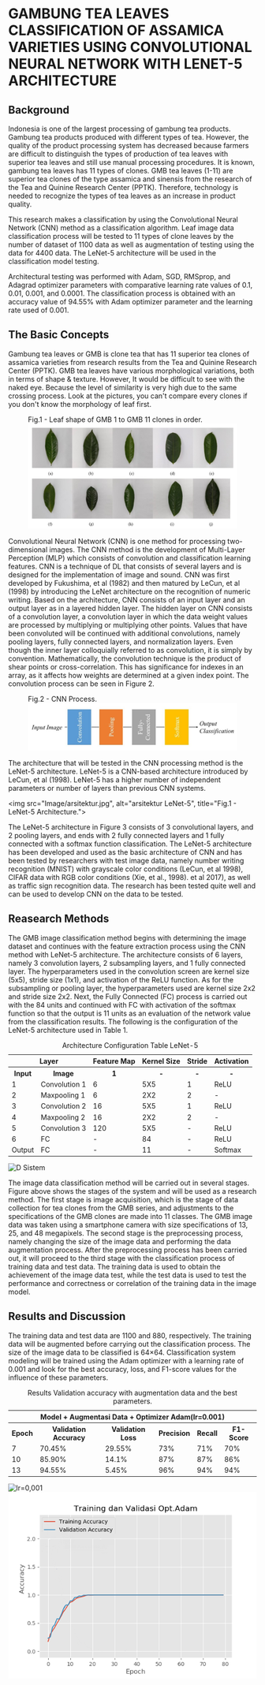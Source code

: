 <!DOCTYPE html>
<html>
  <h1>
    <strong>GAMBUNG TEA LEAVES CLASSIFICATION OF ASSAMICA VARIETIES USING CONVOLUTIONAL NEURAL NETWORK WITH LENET-5 ARCHITECTURE</strong>
  </h1>
  <body>
   <h2>Background</h2>
    <p>Indonesia is one of the largest processing of gambung tea products. Gambung
tea products produced with different types of tea. However, the quality of the product
processing system has decreased because farmers are difficult to distinguish the
types of production of tea leaves with superior tea leaves and still use manual processing
procedures. It is known, gambung tea leaves has 11 types of clones. GMB
tea leaves (1-11) are superior tea clones of the type assamica and sinensis from the
research of the Tea and Quinine Research Center (PPTK). Therefore, technology is
needed to recognize the types of tea leaves as an increase in product quality.</p>
    <p>This research makes a classification by using the Convolutional Neural Network
(CNN) method as a classification algorithm. Leaf image data classification process
will be tested to 11 types of clone leaves by the number of dataset of 1100 data as
well as augmentation of testing using the data for 4400 data. The LeNet-5 architecture
will be used in the classification model testing.</p>
    <p>Architectural testing was performed with Adam, SGD, RMSprop, and Adagrad
optimizer parameters with comparative learning rate values of 0.1, 0.01, 0.001, and
0.0001. The classification process is obtained with an accuracy value of 94.55%
with Adam optimizer parameter and the learning rate used of 0.001.</p>
    
<h2>The Basic Concepts</h2>
  <p>Gambung tea leaves or GMB is  clone tea that has 11 superior tea clones of assamica varieties from research results from the Tea and Quinine Research Center (PPTK). 
GMB tea leaves have various morphological variations, both in terms of shape & texture. However, It would be difficult to see with the naked eye.  
Because the level of similarity is very high due to the same crossing process. Look at the pictures, you can't compare every clones if you don't know the morphology of leaf first.</p>

  <figure>
      <figcaption>Fig.1 - Leaf shape of GMB 1 to GMB 11 clones in order.</figcaption>
      <img src="Image/bentuk%20daun%20klon.jpg" alt="Bentuk Daun Klon">
    </figure>      

    
  <p>
  Convolutional Neural Network (CNN) is one method for processing two-dimensional images. The CNN method is the development of Multi-Layer Perception (MLP) which consists of convolution and classification learning features. CNN is a technique of DL that consists of several layers and is designed for the implementation of image and sound. CNN was first developed by Fukushima, et al (1982) and then matured by LeCun, et al (1998) by introducing the LeNet architecture on the recognition of numeric writing. Based on the architecture, CNN consists of an input layer and an output layer as in a layered hidden layer. The hidden layer on CNN consists of a convolution layer, a convolution layer in which the data weight values are processed by multiplying or multiplying other points. Values that have been convoluted will be continued with additional convolutions, namely pooling layers, fully connected layers, and normalization layers. Even though the inner layer
colloquially referred to as convolution, it is simply by convention. Mathematically, the convolution technique is the product of shear points or cross-correlation. This has significance for indexes in an array, as it affects how weights are determined at a given index point. The convolution process can be seen in Figure 2.
    </p>
    <figure>
      <figcaption>Fig.2 - CNN Process.</figcaption>
      <img src="Image/CNN.jpg" alt="CNN"> 
    </figure>  
 
  <p>
      The architecture that will be tested in the CNN processing method is the LeNet-5 architecture. LeNet-5 is a CNN-based architecture introduced by LeCun, et al (1998). LeNet-5 has a higher number of independent parameters or number of layers than previous CNN systems.
</p>
    
<img src="Image/arsitektur.jpg", alt="arsitektur LeNet-5", title="Fig.1 - LeNet-5 Architecture."> 
    
    
   <p>
      The LeNet-5 architecture in Figure 3 consists of 3 convolutional layers, and 2 pooling layers, and ends with 2 fully connected layers and 1 fully connected with a softmax function classification. The LeNet-5 architecture has been developed and used as the basic architecture of CNN and has been tested by researchers with test image data, namely number writing recognition (MNIST) with grayscale color conditions (LeCun, et al 1998), CIFAR data with RGB color conditions (Xie, et al., 1998). et al 2017), as well as traffic sign recognition data. The research has been tested quite well and can be used to develop CNN on the data to be tested.
   </p>
   
<h2>Reasearch Methods</h2> 
    <p>The GMB image classification method begins with determining the image dataset and continues with the feature extraction process using the CNN method with LeNet-5 architecture. The architecture consists of 6 layers, namely 3 convolution layers, 2 subsampling layers, and 1 fully connected layer. The hyperparameters used in the convolution screen are kernel size (5x5), stride size (1x1), and activation of the ReLU function. As for the subsampling or pooling layer, the hyperparameters used are kernel size 2x2 and stride size 2x2. Next, the Fully Connected (FC) process is carried out with the 84 units and continued with FC with activation of the softmax function so that the output is 11 units as an evaluation of the network value from the classification results. The following is the configuration of the LeNet-5 architecture used in Table 1.</p>
    <table>
     <caption style="text-align:center">Architecture Configuration Table LeNet-5</caption> 
     <tr>
       <th colspan="2">Layer</th>
       <th>Feature Map</th>
       <th>Kernel Size</th>
       <th>Stride</th>
       <th>Activation</th>
      </tr>
      <tr>
        <th>Input</th>
        <th>Image</th>
        <th>1</th>
        <th>-</th>
        <th>-</th>
        <th>-</th>
      </tr>
      <tr>
        <td>1</td>
        <td>Convolution 1</td>
        <td>6</td>
        <td>5X5</td>
        <td>1</td>
        <td>ReLU</td>
      </tr>
      <tr>
        <td>2</td>
        <td>Maxpooling 1</td>
        <td>6</td>
        <td>2X2</td>
        <td>2</td>
        <td>-</td>
      </tr>
      <tr>
        <td>3</td>
        <td>Convolution 2</td>
        <td>16</td>
        <td>5X5</td>
        <td>1</td>
        <td>ReLU</td>
      </tr>  
      <tr>
        <td>4</td>
        <td>Maxpooling 2</td>
        <td>16</td>
        <td>2X2</td>
        <td>2</td>
        <td>-</td>
      </tr>
      <tr>
        <td>5</td>
        <td>Convolution 3</td>
        <td>120</td>
        <td>5X5</td>
        <td>-</td>
        <td>ReLU</td>
      </tr>
      <tr>
        <td>6</td>
        <td>FC</td>
        <td>-</td>
        <td>84</td>
        <td>-</td>
        <td>ReLU</td>
      </tr>
      <tr>
        <td>Output</td>
        <td>FC</td>
        <td>-</td>
        <td>11</td>
        <td>-</td>
        <td>Softmax</td>
      </tr>
    </table>
   
   ![D Sistem](https://user-images.githubusercontent.com/54526318/195740286-1892e18e-0d27-43ea-8583-b04aee29c334.jpg)
   
   <p>The image data classification method will be carried out in several stages. Figure above shows the stages of the system and will be used as a research method. The first stage is image acquisition, which is the stage of data collection for tea clones from the GMB series, and adjustments to the specifications of the GMB clones are made into 11 classes. The GMB image data was taken using a smartphone camera with size specifications of 13, 25, and 48 megapixels. The second stage is the preprocessing process, namely changing the size of the image data and performing the data augmentation process. After the preprocessing process has been carried out, it will proceed to the third stage with the classification process of training data and test data. The training data is used to obtain the achievement of the image data test, while the test data is used to test the performance and correctness or correlation of the training data in the image model.</p> 
    
   <h2>Results and Discussion</h2>
    <p>The training data and test data are 1100 and 880, respectively. The training data will be augmented before carrying out the classification process. The size of the image data to be classified is 64×64. Classification system modeling will be trained using the Adam optimizer with a learning rate of 0.001 and look for the best accuracy, loss, and F1-score values for the influence of these parameters.</p>
   <table>
      <caption style="text-align:center">Results Validation accuracy with augmentation data and the best parameters.</caption>
      <tr>
        <th colspan="6">Model + Augmentasi Data + Optimizer Adam(lr=0.001)</th>
      </tr>
      <tr>
        <th>Epoch</th>
        <th>Validation Accuracy</th>
        <th>Validation Loss</th>
        <th>Precision</th>
        <th>Recall</th>
        <th>F1-Score</th>
      </tr>
      <tr>
        <td>7</td>
        <td>70.45%</td>
        <td>29.55%</td>
        <td>73%</td>
        <td>71%</td>
        <td>70%</td>
      </tr>
      <tr>
        <td>10</td>
        <td>85.90%</td>
        <td>14.1%</td>
        <td>87%</td>
        <td>87%</td>
        <td>86%</td>
      </tr>
      <tr>
        <td>13</td>
        <td>94.55%</td>
        <td>5.45%</td>
        <td>96%</td>
        <td>94%</td>
        <td>94%</td>
      </tr>
    </table>
  
  ![lr=0,001](https://user-images.githubusercontent.com/54526318/195752309-3e9a675b-32b6-4de6-aaaf-f48c87370e3e.png)
  <img
      src="Image/lr=0,001;ep80%20edit.png"   
      alt="Training and Validation Opt.Adam"
      title="Graph of increasing training accuracy and augmentation data validation accuracy with Adam optimizer and learning rate 0.001.">
    <figure>
    </figure>
  </body>
</html>
